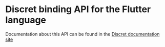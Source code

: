 # Discret binding API for the Flutter language

Documentation about this API can be found in the [Discret documentation site](https://discretlib.github.io/doc/)


